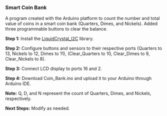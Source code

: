 ### Smart Coin Bank

A program created with the Arduino platform to count the number and total value of coins in a smart coin bank (Quarters, Dimes, and Nickels). Added three programmable buttons to clear the balance. 

**Step 1:** Install the [LiquidCrystal_I2C](https://github.com/johnrickman/LiquidCrystal_I2C) library.

**Step 2:** Configure buttons and sensors to their respective ports (Quarters to 13, Nickels to 12, Dimes to 11), (Clear_Quarters to 10, Clear_Dimes to 9, Clear_Nickels to 8). 

**Step 3:** Connect LCD display to ports 16 and 2.

**Step 4:** Download Coin_Bank.ino and upload it to your Arduino through Arduino IDE.

**Note:** Q, D, and N represent the count of Quarters, Dimes, and Nickels, respectively. 

**Next Steps:** Modify as needed.
